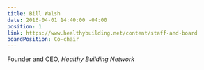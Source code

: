 ```yaml
---
title: Bill Walsh
date: 2016-04-01 14:40:00 -04:00
position: 1
link: https://www.healthybuilding.net/content/staff-and-board
boardPosition: Co-chair
---
```


Founder and CEO, *Healthy Building Network*